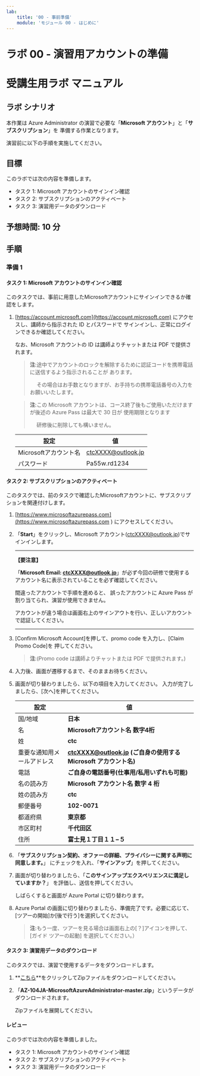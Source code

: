 ```yaml
---
lab:
    title: '00 - 事前準備'
    module: 'モジュール 00 - はじめに'
---
```


# ラボ 00 - 演習用アカウントの準備

# 受講生用ラボ マニュアル

## ラボ シナリオ

本作業は Azure Administrator の演習で必要な「**Microsoft アカウント**」と「**サブスクリプション**」を 準備する作業となります。

演習前に以下の手順を実施してください。

## 目標

このラボでは次の内容を準備します。

+ タスク 1: Microsoft アカウントのサインイン確認
+ タスク 2: サブスクリプションのアクティベート
+ タスク 3: 演習用データのダウンロード

## 予想時間: 10 分

## 手順

### 準備 1

#### タスク 1: Microsoft アカウントのサインイン確認

このタスクでは、事前に用意したMicrosoftアカウントにサインインできるか確認をします。

1. [https://account.microsoft.com](https://account.microsoft.com) にアクセスし、講師から指示された ID とパスワードで サインインし、正常にログインできるか確認してください。 

    なお、Microsoft アカウントの ID は講師よりチャットまたは PDF で提供されます。

    > **注**:途中でアカウントのロックを解除するために認証コードを携帯電話に送信するよう指示されることが あります。
    >
    > 　 その場合はお手数となりますが、お手持ちの携帯電話番号の入力をお願いいたします。

    > **注**:この Microsoft アカウントは、コース終了後もご使用いただけますが後述の Azure Pass は最大で 30 日が 使用期限となります
    >
    > 　  研修後に削除しても構いません。

    | 設定                  | 値                 |
    | --------------------- | ------------------ |
    | Microsoftアカウント名 | ctcXXXX@outlook.jp |
    | パスワード            | Pa55w.rd1234       |

#### タスク 2: サブスクリプションのアクティベート

このタスクでは、前のタスクで確認したMicrosoftアカウントに、サブスクリプションを関連付けします。

1. [https://www.microsoftazurepass.com](https://www.microsoftazurepass.com ) にアクセスしてください。

1. 「**Start**」をクリックし、Microsoft アカウント(ctcXXXX@outlook.jp)でサインインします。

    ------

    **【要注意】**

    「**Microsoft Email: ctcXXXX@outlook.jp**」が必ず今回の研修で使用するアカウント名に表示されていることを必ず確認してください。

    間違ったアカウントで手順を進めると、 誤ったアカウントに Azure Pass が割り当てられ、演習が使用できません。 

    アカウントが違う場合は画面右上のサインアウトを行い、正しいアカウントで認証してください。

    ------

    

1. [Confirm Microsoft Account]を押して、promo code を入力し、[Claim Promo Code]を 押してください。

    > **注**:(Promo code は講師よりチャットまたは PDF で提供されます。)

1. 入力後、画面が遷移するまで、そのままお待ちください。

1. 画面が切り替わりましたら、以下の項目を入力してください。 入力が完了しましたら、[次へ]を押してください。

    | 設定 | 値 |
    | --- | --- |
    | 国/地域 | **日本** |
    | 名 | **Microsoftアカウント名 数字4桁** |
    | 姓 | **ctc** |
    | 重要な通知用メールアドレス | **ctcXXXX@outlook.jp (ご自身の使用する Microsoft アカウント名)** |
    | 電話                       | **ご自身の電話番号(仕事用/私用いずれも可能)**                |
    | 名の読み方 | **Microsoft アカウント名 数字 4 桁** |
    | 姓の読み方                 | **ctc**                                                      |
    | 郵便番号                   | **102-0071**                                                 |
    | 都道府県                   | **東京都** |
    | 市区町村                   | **千代田区** |
    | 住所                       | **富士見１丁目１１−５** |

1. 「**サブスクリプション契約、オファーの詳細、プライバシーに関する声明に同意します。**」 にチェックを入れ、「**サインアップ**」を押してください。

1. 画面が切り替わりましたら、「**このサインアップエクスペリエンスに満足していますか？**」 を評価し、送信を押してください。

    しばらくすると画面が Azure Portal に切り替わります。

1. Azure Portal の画面に切り替わりましたら、準備完了です。必要に応じて、[ツアーの開始]か[後で行う]を選択してください。

    > **注**:もう一度、ツアーを見る場合は画面右上の[？]アイコンを押して、[ガイド ツアーの起動] を選択してください。）

#### タスク 3:  演習用データのダウンロード

このタスクでは、演習で使用するデータをダウンロードします。

1. **[こちら](https://github.com/MicrosoftLearning/AZ-104JA-MicrosoftAzureAdministrator/archive/master.zip)**をクリックしてZipファイルをダウンロードしてください。

1. 「**AZ-104JA-MicrosoftAzureAdministrator-master.zip**」というデータがダウンロードされます。

    Zipファイルを展開してください。

    

#### レビュー

このラボでは次の内容を準備しました。

- タスク 1: Microsoft アカウントのサインイン確認
- タスク 2: サブスクリプションのアクティベート
- タスク 3: 演習用データのダウンロード
